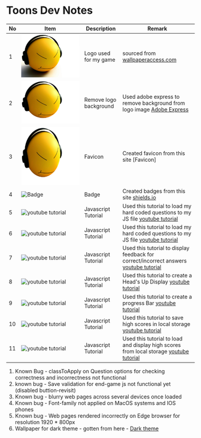 # Toons Dev Notes

| No | Item | Description | Remark |
| --- | --- | --- | --- | 
| 1 |![logo](./assets/images/logo.jpg) | Logo used for my game | sourced from [wallpaperaccess.com](https://wallpaperaccess.com/3d-cartoon#google_vignette)|
| 2 | ![logo](./assets/images/logo-main.png)| Remove logo background | Used adobe express to remove background from logo image [Adobe Express](https://new.express.adobe.com/tools/remove-background)|
| 3 | ![favicon](./assets/favicon_io/android-chrome-512x512.png)| Favicon  | Created favicon from this site [Favicon]|
| 4 | ![Badge](https://img.shields.io/badge/Last%20Commit%20-April%202024%20-%20green)| Badge | Created badges from this site [shields.io](https://shields.io/badges/static-badge)|
| 5 |![youtube tutorial](https://www.youtube.com/watch?v=zZdQGs62cR8&list=PLB6wlEeCDJ5Yyh6P2N6Q_9JijB6v4UejF&index=3)| Javascript Tutorial | Used this tutorial to load my hard coded questions to my JS file [youtube tutorial](#)|
| 6 |![youtube tutorial](#)| Javascript Tutorial | Used this tutorial to load my hard coded questions to my JS file [youtube tutorial](https://www.youtube.com/watch?v=zZdQGs62cR8&list=PLB6wlEeCDJ5Yyh6P2N6Q_9JijB6v4UejF&index=3)|
| 7 |![youtube tutorial](#)| Javascript Tutorial | Used this tutorial to display feedback for correct/incorrect answers [youtube tutorial](https://https://www.youtube.com/watch?v=_LYxkClHnV0&list=PLB6wlEeCDJ5Yyh6P2N6Q_9JijB6v4UejF&index=4)|
| 8 |![youtube tutorial](#)| Javascript Tutorial | Used this tutorial to create a Head's Up Display [youtube tutorial](https://www.youtube.com/watch?v=BOQLbu_Crc0&list=PLB6wlEeCDJ5Yyh6P2N6Q_9JijB6v4UejF&index=5)|
| 9 |![youtube tutorial](#)| Javascript Tutorial | Used this tutorial to  create a progress Bar [youtube tutorial](https://www.youtube.com/watch?v=4bctmtuZVcM&list=PLB6wlEeCDJ5Yyh6P2N6Q_9JijB6v4UejF&index=6)|
| 10 |![youtube tutorial](#)| Javascript Tutorial | Used this tutorial to save high scores in local storage [youtube tutorial](https://www.youtube.com/watch?v=DFhmNLKwwGw&list=PLB6wlEeCDJ5Yyh6P2N6Q_9JijB6v4UejF&index=8)|
| 11 |![youtube tutorial](#)| Javascript Tutorial | Used this tutorial to load and display high scores from local storage [youtube tutorial](https://www.youtube.com/watch?v=jfOv18lCMmw&list=PLB6wlEeCDJ5Yyh6P2N6Q_9JijB6v4UejF&index=9)|



1. Known Bug - classToApply on Question options for checking correctness and incorrectness not functional
2. known bug - Save validation for end-game js not functional yet (disabled buttion-revisit)
3. Known bug - blurry web pages across several devices once loaded
4. Known bug - Font-family not applied on MacOS systems and IOS phones
5. Known bug - Web pages rendered incorrectly on Edge browser for resolution 1920 * 800px
6. Wallpaper for dark theme - gotten from here - [Dark theme](https://wall.alphacoders.com/big.php?i=690190)